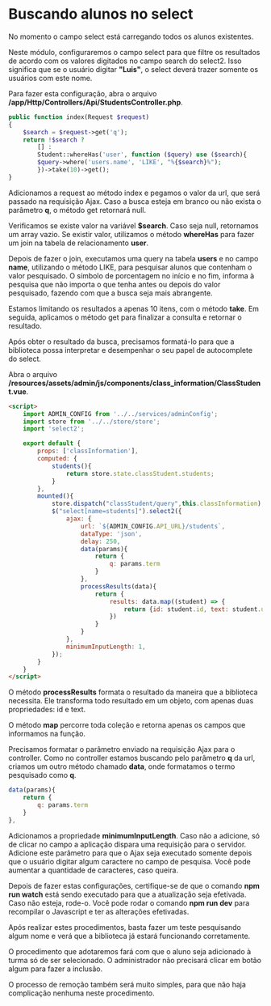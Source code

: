 # Buscando alunos no select

No momento o campo select está carregando todos os alunos existentes.

Neste módulo, configuraremos o campo select para que filtre os resultados de acordo com os valores digitados no campo search do select2. Isso significa que se o usuário digitar **"Luis"**, o select deverá trazer somente os usuários com este nome.

Para fazer esta configuração, abra o arquivo **/app/Http/Controllers/Api/StudentsController.php**.

```php
public function index(Request $request)
{
    $search = $request->get('q');
    return !$search ?
        [] :
        Student::whereHas('user', function ($query) use ($search){
        $query->where('users.name', 'LIKE', "%{$search}%");
        })->take(10)->get();
}
```

Adicionamos a request ao método index e pegamos o valor da url, que será passado na requisição Ajax. Caso a busca esteja em branco ou não exista o parâmetro **q**, o método get retornará null.

Verificamos se existe valor na variável **$search**. Caso seja null, retornamos um array vazio. Se existir valor, utilizamos o método **whereHas** para fazer um join na tabela de relacionamento **user**.

Depois de fazer o join, executamos uma query na tabela **users** e no campo **name**, utilizando o método LIKE, para pesquisar alunos que contenham o valor pesquisado. O símbolo de porcentagem no início e no fim, informa à pesquisa que não importa o que tenha antes ou depois do valor pesquisado, fazendo com que a busca seja mais abrangente.

Estamos limitando os resultados a apenas 10 itens, com o método **take**. Em seguida, aplicamos o método get para finalizar a consulta e retornar o resultado.

Após obter o resultado da busca, precisamos formatá-lo para que a biblioteca possa interpretar e desempenhar o seu papel de autocomplete do select.

Abra o arquivo **/resources/assets/admin/js/components/class_information/ClassStudent.vue**.

```html
<script>
    import ADMIN_CONFIG from '../../services/adminConfig';
    import store from '../../store/store';
    import 'select2';

    export default {
        props: ['classInformation'],
        computed: {
            students(){
                return store.state.classStudent.students;
            }
        },
        mounted(){
            store.dispatch("classStudent/query",this.classInformation);
            $("select[name=students]").select2({
                ajax: {
                    url: `${ADMIN_CONFIG.API_URL}/students`,
                    dataType: 'json',
                    delay: 250,
                    data(params){
                        return {
                            q: params.term
                        }
                    },
                    processResults(data){
                        return {
                            results: data.map((student) => {
                                return {id: student.id, text: student.user.name}
                            })
                        }
                    }
                },
                minimumInputLength: 1,
            });
        }
    }
</script>
```

O método **processResults** formata o resultado da maneira que a biblioteca necessita. Ele transforma todo resultado em um objeto, com apenas duas propriedades: id e text.

O método **map** percorre toda coleção e retorna apenas os campos que informamos na função.

Precisamos formatar o parâmetro enviado na requisição Ajax para o controller. Como no controller estamos buscando pelo parâmetro **q** da url, criamos um outro método chamado **data**, onde formatamos o termo pesquisado como **q**.

```js
data(params){
    return {
        q: params.term
    }
},
```

Adicionamos a propriedade **minimumInputLength**. Caso não a adicione, só de clicar no campo a aplicação dispara uma requisição para o servidor. Adicione este parâmetro para que o Ajax seja executado somente depois que o usuário digitar algum caractere no campo de pesquisa. Você pode aumentar a quantidade de caracteres, caso queira.

Depois de fazer estas configurações, certifique-se de que o comando **npm run watch** está sendo executado para que a atualização seja efetivada. Caso não esteja, rode-o. Você pode rodar o comando **npm run dev** para recompilar o Javascript e ter as alterações efetivadas.

Após realizar estes procedimentos, basta fazer um teste pesquisando algum nome e verá que a biblioteca já estará funcionando corretamente.

O procedimento que adotaremos fará com que o aluno seja adicionado à turma só de ser selecionado. O administrador não precisará clicar em botão algum para fazer a inclusão.

O processo de remoção também será muito simples, para que não haja complicação nenhuma neste procedimento.